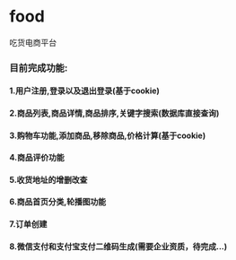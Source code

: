 # food
吃货电商平台

### 目前完成功能:
#### 1.用户注册,登录以及退出登录(基于cookie)
#### 2.商品列表,商品详情,商品排序,关键字搜索(数据库直接查询)
#### 3.购物车功能,添加商品,移除商品,价格计算(基于cookie)
#### 4.商品评价功能
#### 5.收货地址的增删改查
#### 6.商品首页分类,轮播图功能
#### 7.订单创建
#### 8.微信支付和支付宝支付二维码生成(需要企业资质，待完成...)
